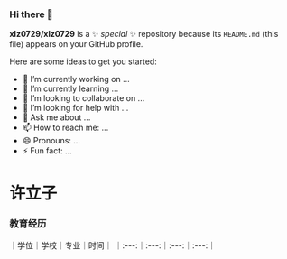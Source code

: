### Hi there 👋


**xlz0729/xlz0729** is a ✨ _special_ ✨ repository because its `README.md` (this file) appears on your GitHub profile.

Here are some ideas to get you started:

- 🔭 I’m currently working on ...
- 🌱 I’m currently learning ...
- 👯 I’m looking to collaborate on ...
- 🤔 I’m looking for help with ...
- 💬 Ask me about ...
- 📫 How to reach me: ...
- 😄 Pronouns: ...
- ⚡ Fun fact: ...

# 许立子

### 教育经历

｜学位｜学校｜专业｜时间｜
｜:---:｜:---:｜:---:｜:---:｜
